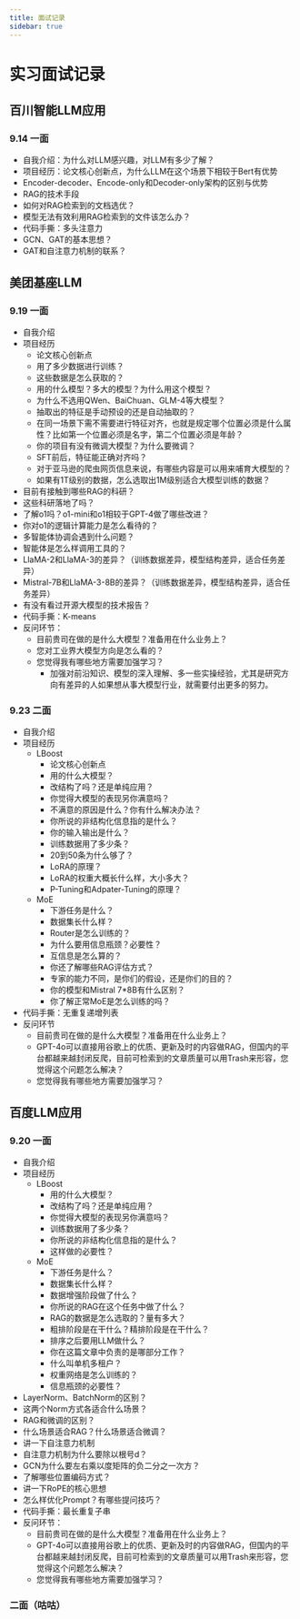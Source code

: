 ```yaml
---
title: 面试记录
sidebar: true
---
```


# 实习面试记录

<ClientOnly>
<title-pv/>
</ClientOnly>

## 百川智能LLM应用

### 9.14 一面

* 自我介绍：为什么对LLM感兴趣，对LLM有多少了解？
* 项目经历：论文核心创新点，为什么LLM在这个场景下相较于Bert有优势
* Encoder-decoder、Encode-only和Decoder-only架构的区别与优势
* RAG的技术手段
* 如何对RAG检索到的文档选优？
* 模型无法有效利用RAG检索到的文件该怎么办？
* 代码手撕：多头注意力
* GCN、GAT的基本思想？
* GAT和自注意力机制的联系？

## 美团基座LLM

### 9.19 一面

* 自我介绍
* 项目经历
    * 论文核心创新点
    * 用了多少数据进行训练？
    * 这些数据是怎么获取的？
    * 用的什么模型？多大的模型？为什么用这个模型？
    * 为什么不选用QWen、BaiChuan、GLM-4等大模型？
    * 抽取出的特征是手动预设的还是自动抽取的？
    * 在同一场景下需不需要进行特征对齐，也就是规定哪个位置必须是什么属性？比如第一个位置必须是名字，第二个位置必须是年龄？
    * 你的项目有没有微调大模型？为什么要微调？
    * SFT前后，特征能正确对齐吗？
    * 对于亚马逊的爬虫网页信息来说，有哪些内容是可以用来哺育大模型的？
    * 如果有1T级别的数据，怎么选取出1M级别适合大模型训练的数据？
* 目前有接触到哪些RAG的科研？
* 这些科研落地了吗？
* 了解o1吗？o1-mini和o1相较于GPT-4做了哪些改进？
* 你对o1的逻辑计算能力是怎么看待的？
* 多智能体协调会遇到什么问题？
* 智能体是怎么样调用工具的？
* LlaMA-2和LlaMA-3的差异？（训练数据差异，模型结构差异，适合任务差异）
* Mistral-7B和LlaMA-3-8B的差异？（训练数据差异，模型结构差异，适合任务差异）
* 有没有看过开源大模型的技术报告？
* 代码手撕：K-means
* 反问环节：
    * 目前贵司在做的是什么大模型？准备用在什么业务上？
    * 您对工业界大模型方向是怎么看的？
        <!-- * 这两年热度过大，以后会逐渐回归正常热度，看openai能不能探索出新的商业模式，从业者需要不断学习、精进自己的技能 -->
    * 您觉得我有哪些地方需要加强学习？
        * 加强对前沿知识、模型的深入理解、多一些实操经验，尤其是研究方向有差异的人如果想从事大模型行业，就需要付出更多的努力。

### 9.23 二面

* 自我介绍
* 项目经历
    * LBoost
        * 论文核心创新点
        * 用的什么大模型？
        * 改结构了吗？还是单纯应用？
        * 你觉得大模型的表现另你满意吗？
        * 不满意的原因是什么？你有什么解决办法？
        * 你所说的非结构化信息指的是什么？
        * 你的输入输出是什么？
        * 训练数据用了多少条？
        * 20到50条为什么够了？
        * LoRA的原理？
        * LoRA的权重大概长什么样，大小多大？
        * P-Tuning和Adpater-Tuning的原理？
    * MoE
        * 下游任务是什么？
        * 数据集长什么样？
        * Router是怎么训练的？
        * 为什么要用信息瓶颈？必要性？
        * 互信息是怎么算的？
        * 你还了解哪些RAG评估方式？
        * 专家的能力不同，是你们的假设，还是你们的目的？
        * 你的模型和Mistral 7*8B有什么区别？
        * 你了解正常MoE是怎么训练的吗？
* 代码手撕：无重复递增列表
* 反问环节     
    * 目前贵司在做的是什么大模型？准备用在什么业务上？
    * GPT-4o可以直接用谷歌上的优质、更新及时的内容做RAG，但国内的平台都越来越封闭反爬，目前可检索到的文章质量可以用Trash来形容，您觉得这个问题怎么解决？
    * 您觉得我有哪些地方需要加强学习？

## 百度LLM应用
### 9.20 一面

* 自我介绍
* 项目经历
    * LBoost
        * 用的什么大模型？
        * 改结构了吗？还是单纯应用？
        * 你觉得大模型的表现另你满意吗？
        * 训练数据用了多少条？
        * 你所说的非结构化信息指的是什么？
        * 这样做的必要性？
    * MoE
        * 下游任务是什么？
        * 数据集长什么样？
        * 数据增强阶段做了什么？
        * 你所说的RAG在这个任务中做了什么？
        * RAG的数据是怎么选取的？量有多大？
        * 粗排阶段是在干什么？精排阶段是在干什么？
        * 排序之后要用LLM做什么？
        * 你在这篇文章中负责的是哪部分工作？
        * 什么叫单机多租户？
        * 权重网络是怎么训练的？
        * 信息瓶颈的必要性？
* LayerNorm、BatchNorm的区别？
* 这两个Norm方式各适合什么场景？
* RAG和微调的区别？
* 什么场景适合RAG？什么场景适合微调？
* 讲一下自注意力机制
* 自注意力机制为什么要除以根号d？
* GCN为什么要左右乘以度矩阵的负二分之一次方？
* 了解哪些位置编码方式？
* 讲一下RoPE的核心思想
* 怎么样优化Prompt？有哪些提问技巧？
* 代码手撕：最长重复子串
* 反问环节：
    * 目前贵司在做的是什么大模型？准备用在什么业务上？
    * GPT-4o可以直接用谷歌上的优质、更新及时的内容做RAG，但国内的平台都越来越封闭反爬，目前可检索到的文章质量可以用Trash来形容，您觉得这个问题怎么解决？
    * 您觉得我有哪些地方需要加强学习？

### 二面（咕咕）

<ClientOnly>
  <leave/>
</ClientOnly/>